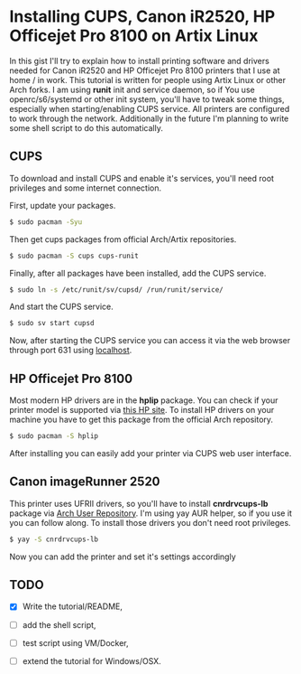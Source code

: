 # Installing CUPS, Canon iR2520, HP Officejet Pro 8100 on Artix Linux

In this gist I'll try to explain how to install printing software and drivers
needed for Canon iR2520 and HP Officejet Pro 8100 printers that I use at home /
in work. This tutorial is written for people using Artix Linux or other Arch
forks. I am using **runit** init and service daemon, so if You use
openrc/s6/systemd or other init system, you'll have to tweak some things,
especially when starting/enabling CUPS service. All printers are configured to
work through the network. Additionally in the future I'm planning to write some
shell script to do this automatically.

## CUPS

To download and install CUPS and enable it's services, you'll need root
privileges and some internet connection.

First, update your packages.
```bash
$ sudo pacman -Syu
```
Then get cups packages from official Arch/Artix repositories.
```bash
$ sudo pacman -S cups cups-runit
```
Finally, after all packages have been installed, add the CUPS service.
```bash
$ sudo ln -s /etc/runit/sv/cupsd/ /run/runit/service/
```
And start the CUPS service.
```bash
$ sudo sv start cupsd
```

Now, after starting the CUPS service you can access it via the web browser
through port 631 using [localhost].

## HP Officejet Pro 8100

Most modern HP drivers are in the **hplip** package. You can check if your
printer model is supported via [this HP site]. To install HP drivers on your
machine you have to get this package from the official Arch repository.
```bash
$ sudo pacman -S hplip
```
After installing you can easily add your printer via CUPS web user interface.


## Canon imageRunner 2520

This printer uses UFRII drivers, so you'll have to install **cnrdrvcups-lb**
package via [Arch User Repository]. I'm using yay AUR helper, so if you use it
you can follow along. To install those drivers you don't need root privileges.
```bash
$ yay -S cnrdrvcups-lb
```

Now you can add the printer and set it's settings accordingly


## TODO
- [x] Write the tutorial/README,
- [ ] add the shell script,
- [ ] test script using VM/Docker,
- [ ] extend the tutorial for Windows/OSX.


[localhost]: http://localhost:631
[this HP site]: https://developers.hp.com/hp-linux-imaging-and-printing/supported_devices/index
[Arch User Repository]: https://aur.archlinux.org/
